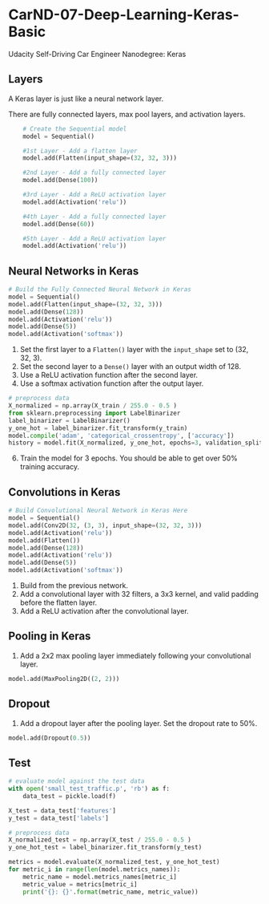 # CarND-07-Deep-Learning-Keras-Basic
Udacity Self-Driving Car Engineer Nanodegree: Keras

## Layers

A Keras layer is just like a neural network layer. 

There are fully connected layers, max pool layers, and activation layers.

```python
    # Create the Sequential model
    model = Sequential()

    #1st Layer - Add a flatten layer
    model.add(Flatten(input_shape=(32, 32, 3)))

    #2nd Layer - Add a fully connected layer
    model.add(Dense(100))

    #3rd Layer - Add a ReLU activation layer
    model.add(Activation('relu'))

    #4th Layer - Add a fully connected layer
    model.add(Dense(60))

    #5th Layer - Add a ReLU activation layer
    model.add(Activation('relu'))
```

## Neural Networks in Keras

```python 
# Build the Fully Connected Neural Network in Keras
model = Sequential()
model.add(Flatten(input_shape=(32, 32, 3)))
model.add(Dense(128))
model.add(Activation('relu'))
model.add(Dense(5))
model.add(Activation('softmax'))
```

1. Set the first layer to a ``Flatten()`` layer with the ``input_shape`` set to (32, 32, 3).
2. Set the second layer to a ``Dense()`` layer with an output width of 128.
3. Use a ReLU activation function after the second layer.
5. Use a softmax activation function after the output layer.

```python 
# preprocess data
X_normalized = np.array(X_train / 255.0 - 0.5 )
from sklearn.preprocessing import LabelBinarizer
label_binarizer = LabelBinarizer()
y_one_hot = label_binarizer.fit_transform(y_train)
model.compile('adam', 'categorical_crossentropy', ['accuracy'])
history = model.fit(X_normalized, y_one_hot, epochs=3, validation_split=0.2)
```

6. Train the model for 3 epochs. You should be able to get over 50% training accuracy.

## Convolutions in Keras

```python
# Build Convolutional Neural Network in Keras Here
model = Sequential()
model.add(Conv2D(32, (3, 3), input_shape=(32, 32, 3)))
model.add(Activation('relu'))
model.add(Flatten())
model.add(Dense(128))
model.add(Activation('relu'))
model.add(Dense(5))
model.add(Activation('softmax'))
```

1. Build from the previous network.
2. Add a convolutional layer with 32 filters, a 3x3 kernel, and valid padding before the flatten layer.
3. Add a ReLU activation after the convolutional layer.

## Pooling in Keras

1. Add a 2x2 max pooling layer immediately following your convolutional layer.

```python
model.add(MaxPooling2D((2, 2)))
```

## Dropout

1. Add a dropout layer after the pooling layer. Set the dropout rate to 50%.

```python
model.add(Dropout(0.5))
```

## Test

```python
# evaluate model against the test data
with open('small_test_traffic.p', 'rb') as f:
    data_test = pickle.load(f)

X_test = data_test['features']
y_test = data_test['labels']

# preprocess data
X_normalized_test = np.array(X_test / 255.0 - 0.5 )
y_one_hot_test = label_binarizer.fit_transform(y_test)

metrics = model.evaluate(X_normalized_test, y_one_hot_test)
for metric_i in range(len(model.metrics_names)):
    metric_name = model.metrics_names[metric_i]
    metric_value = metrics[metric_i]
    print('{}: {}'.format(metric_name, metric_value))   
```
